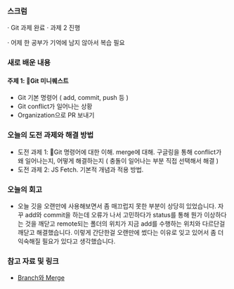### 스크럼
· Git 과제 완료
· 과제 2 진행

· 어제 한 공부가 기억에 남지 않아서 복습 필요

### 새로 배운 내용
#### 주제 1: Git 미니퀘스트
- Git 기본 명령어 ( add, commit, push 등 )
- Git conflict가 일어나는 상황
- Organization으로 PR 보내기


### 오늘의 도전 과제와 해결 방법
- 도전 과제 1: Git 명령어에 대한 이해. merge에 대해. 구글링을 통해 conflict가 왜 일어나는지, 어떻게 해결하는지 ( 충돌이 일어나는 부분 직접 선택해서 해결 )
- 도전 과제 2: JS Fetch. 기본적 개념과 적용 방법. 

### 오늘의 회고
- 오늘 깃을 오랜만에 사용해보면서 좀 매끄럽지 못한 부분이 상당히 있었습니다. 자꾸 add와 commit을 하는데 오류가 나서 고민하다가 status를 통해 뭔가 이상하다는 것을 깨닫고
 remote되는 폴더의 위치가 지금 add를 수행하는 위치와 다르단걸 깨닫고 해결했습니다. 이렇게 간단한걸 오랜만에 썼다는 이유로 잊고 있어서 좀 더 익숙해질 필요가 있다고 생각했습니다.

### 참고 자료 및 링크
- [Branch와 Merge](https://velog.io/@marksen/Git-Branch%EC%99%80-Merge)
